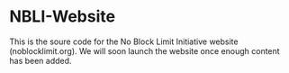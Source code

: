 # NBLI-Website
This is the soure code for the No Block Limit Initiative website (noblocklimit.org).
We will soon launch the website once enough content has been added.
